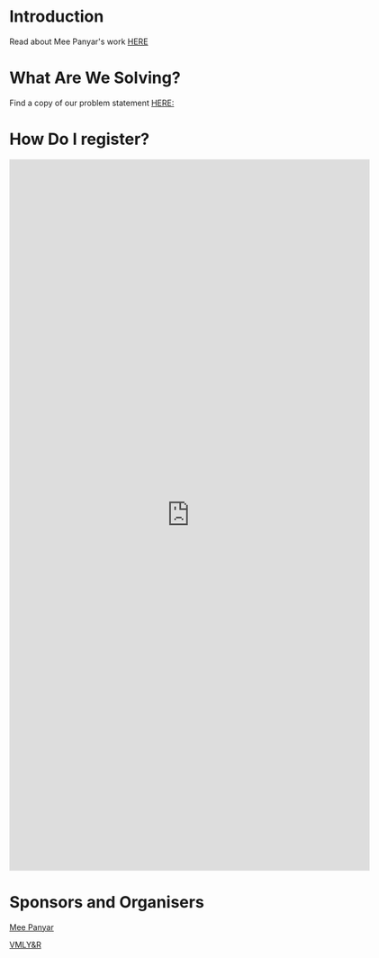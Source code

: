 ---
---

# Introduction 
 
Read about Mee Panyar's work [HERE](https://www.meepanyar.com/)

# What Are We Solving?

Find a copy of our problem statement [HERE:](./problem-statement.md)


# How Do I register?

<iframe src="https://docs.google.com/forms/d/e/1FAIpQLSfxp1YNKBJe53oZowoACvmfV66ioEd0fKhRSk8xOrZPcZPQyg/viewform?embedded=true" width="640" height="1264" frameborder="0" marginheight="0" marginwidth="0">Loading...</iframe>

# Sponsors and Organisers

[Mee Panyar](https://www.meepanyar.com/)

[VMLY&R](https://www.vmlyr.com/)
